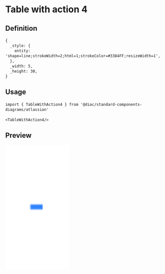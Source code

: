 # Table with action 4

## Definition

```
{
  _style: { 
    entity: 'shape=line;strokeWidth=2;html=1;strokeColor=#3384FF;resizeWidth=1',
  },
  _width: 5,
  _height: 30,
}
```

## Usage

```
import { TableWithAction4 } from '@diac/standard-components-diagrams/atlassian'

<TableWithAction4/>
```

## Preview

<img src="./table-with-action-4.png" width="200"/>
